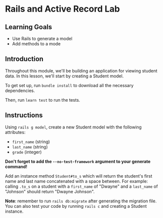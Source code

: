 # Rails and Active Record Lab

## Learning Goals

- Use Rails to generate a model
- Add methods to a mode
## Introduction

Throughout this module, we'll be building an application for viewing student
data. In this lesson, we'll start by creating a Student model.

To get set up, run `bundle install` to download all the necessary dependencies.

Then, run `learn test` to run the tests.

## Instructions

Using `rails g model`, create a new Student model with the following attributes:

- `first_name` (string)
- `last_name` (string)
- `grade` (integer)

**Don't forget to add the `--no-test-framework` argument to your generate command!**

Add an instance method `Student#to_s` which will return the student's first name
and last name concatenated with a space between. For example: calling `.to_s` on
a student with a `first_name` of "Dwayne" and a `last_name` of "Johnson" should
return "Dwayne Johnson".

**Note**: remember to run `rails db:migrate` after generating the migration
file. You can also test your code by running `rails c` and creating a Student
instance.
